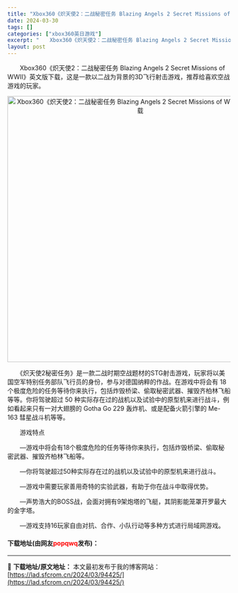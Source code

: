 ```yaml
---
title: "Xbox360《炽天使2：二战秘密任务 Blazing Angels 2 Secret Missions of WWII》英文版下载"
date: 2024-03-30
tags: []
categories: ["xbox360英日游戏"]
excerpt: "　　Xbox360《炽天使2：二战秘密任务 Blazing Angels 2 Secret Missions of WWII》英文版下载，这是一款以二战为背景的3D飞行射击游戏，推荐给喜欢空战游戏的玩家。 　　《炽天使2秘密任务》是一款二战时期空战题材的STG射击游戏，玩家将以美国空军特别任务部队飞&hellip;"
layout: post
---
```


 <p>　　Xbox360《炽天使2：二战秘密任务 Blazing Angels 2 Secret Missions of WWII》英文版下载，这是一款以二战为背景的3D飞行射击游戏，推荐给喜欢空战游戏的玩家。</p> <p align="center"><img align="" border="0" src="https://lad.sfcrom.cn/wp-content/uploads/2024/03/20240330_6607dc33c64a0.webp" width="600" alt="Xbox360《炽天使2：二战秘密任务 Blazing Angels 2 Secret Missions of WWII》英文版下载" /></p> <p>　　《炽天使2秘密任务》是一款二战时期空战题材的STG射击游戏，玩家将以美国空军特别任务部队飞行员的身份，参与对德国纳粹的作战。在游戏中将会有 18 个极度危险的任务等待你来执行，包括炸毁桥梁、偷取秘密武器、摧毁齐柏林飞船等等。你将驾驶超过 50 种实际存在过的战机以及试验中的原型机来进行战斗，例如看起来只有一对大翅膀的 Gotha Go 229 轰炸机、或是配备火箭引擎的 Me-163 彗星战斗机等等。</p> <p>　　游戏特点</p> <p>　　&mdash;游戏中将会有18个极度危险的任务等待你来执行，包括炸毁桥梁、偷取秘密武器、摧毁齐柏林飞船等。</p> <p>　　&mdash;你将驾驶超过50种实际存在过的战机以及试验中的原型机来进行战斗。</p> <p>　　&mdash;游戏中需要玩家善用奇特的实验武器，有助于你在战斗中取得优势。</p> <p>　　&mdash;声势浩大的BOSS战，会面对拥有9架炮塔的飞艇，其阴影能笼罩开罗最大的金字塔。</p> <p>　　&mdash;游戏支持16玩家自由对抗、合作、小队行动等多种方式进行局域网游戏。</p> <p><h4>下载地址(由网友<font color="red">popqwq</font>发布)：</h4></p> 

---
📖 **下载地址/原文地址：** 本文最初发布于我的博客网站：[https://lad.sfcrom.cn/2024/03/94425/](https://lad.sfcrom.cn/2024/03/94425/)
